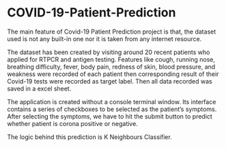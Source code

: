# COVID-19-Patient-Prediction

The main feature of Covid-19 Patient Prediction project is that, the dataset used is not any built-in one nor it is taken from any internet resource.

The dataset has been created by visiting around 20 recent patients who applied for RTPCR and antigen testing.
Features like cough, running nose, breathing difficulty, fever, body pain, redness of skin, blood pressure,
and weakness were recorded of each patient then corresponding result of their Covid-19 tests were recorded as target label.
Then all data recorded was saved in a excel sheet.

The application is created without a console terminal window.
Its interface contains a series of checkboxes to be selected as the patient’s symptoms.
After selecting the symptoms, we have to hit the submit button to predict whether patient is corona positive or negative.

The logic behind this prediction is K Neighbours Classifier.
